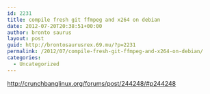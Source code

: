 ```yaml
---
id: 2231
title: compile fresh git ffmpeg and x264 on debian
date: 2012-07-20T20:38:51+00:00
author: bronto saurus
layout: post
guid: http://brontosaurusrex.69.mu/?p=2231
permalink: /2012/07/compile-fresh-git-ffmpeg-and-x264-on-debian/
categories:
  - Uncategorized
---
```

<http://crunchbanglinux.org/forums/post/244248/#p244248>